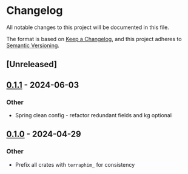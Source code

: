 # Changelog
All notable changes to this project will be documented in this file.

The format is based on [Keep a Changelog](https://keepachangelog.com/en/1.0.0/),
and this project adheres to [Semantic Versioning](https://semver.org/spec/v2.0.0.html).

## [Unreleased]

## [0.1.1](https://github.com/terraphim/terraphim-ai/compare/terraphim_middleware-v0.1.0...terraphim_middleware-v0.1.1) - 2024-06-03

### Other
- Spring clean config - refactor redundant fields and kg optional

## [0.1.0](https://github.com/terraphim/terraphim-ai/releases/tag/terraphim_middleware-v0.1.0) - 2024-04-29

### Other
- Prefix all crates with `terraphim_` for consistency
